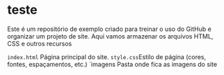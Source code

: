 # teste
Este é um repositório de exemplo criado para treinar o uso do GitHub e organizar um projeto de site. Aqui vamos armazenar os arquivos HTML, CSS e outros recursos

`index.html` Página principal do site.
`style.css`Estilo de página (cores, fontes, espaçamentos, etc.)
`imagens Pasta onde fica as imagens do site
 
